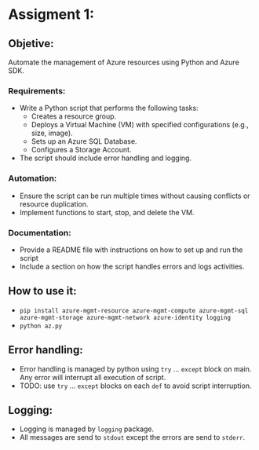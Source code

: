# Assigment 1:

## Objetive:
Automate the management of Azure resources using Python and Azure SDK.

### Requirements:
- Write a Python script that performs the following tasks:
  - Creates a resource group.
  - Deploys a Virtual Machine (VM) with specified configurations (e.g., size, image).
  - Sets up an Azure SQL Database.
  - Configures a Storage Account.
- The script should include error handling and logging.

### Automation:
- Ensure the script can be run multiple times without causing conflicts or resource duplication.
- Implement functions to start, stop, and delete the VM.

### Documentation:
- Provide a README file with instructions on how to set up and run the script
- Include a section on how the script handles errors and logs activities.

## How to use it:
- `pip install azure-mgmt-resource azure-mgmt-compute azure-mgmt-sql azure-mgmt-storage azure-mgmt-network azure-identity logging`
- `python az.py`

## Error handling:
- Error handling is managed by python using `try` ... `except` block on main. Any error will interrupt all execution of script.
- TODO: use `try` ... `except` blocks on each `def` to avoid script interruption.

## Logging:
- Logging is managed by `logging` package.
- All messages are send to `stdout` except the errors are send to `stderr`.
